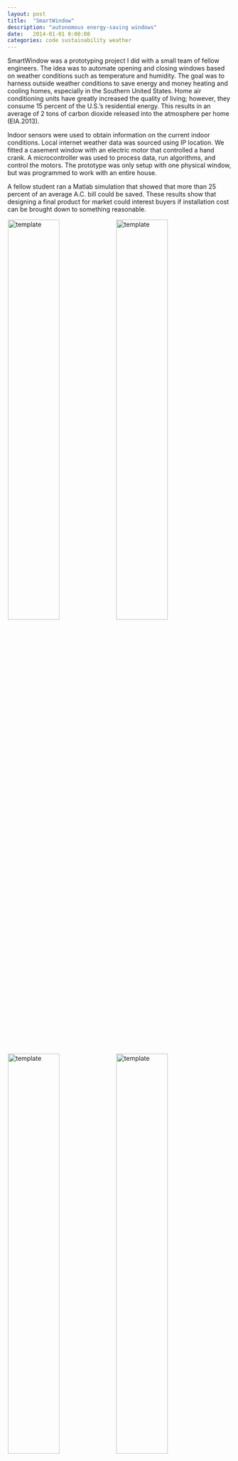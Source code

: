```yaml
---
layout: post
title:  "SmartWindow"
description: "autonomous energy-saving windows"
date:   2014-01-01 0:00:08
categories: code sustainability weather
---
```


SmartWindow was a prototyping project I did with a small team of fellow engineers. The idea was to automate opening and closing windows based on weather conditions such as temperature and humidity. The goal was to harness outside weather conditions to save energy and money heating and cooling homes, especially in the Southern United States. Home air conditioning units have greatly increased the quality of living; however, they consume 15 percent of the U.S.’s residential energy. This results in an average of 2 tons of carbon dioxide released into the atmosphere per home (EIA.2013).


Indoor sensors were used to obtain information on the current indoor conditions. Local internet weather data was sourced using IP location. We fitted a casement window with an electric motor that controlled a hand crank. A microcontroller was used to process data, run algorithms, and control the motors. The prototype was only setup with one physical window, but was programmed to work with an entire house.

A fellow student ran a Matlab simulation that showed that more than 25 percent of an average A.C. bill could be saved. These results show that designing a final product for market could interest buyers if installation cost can be brought down to something reasonable.

<img src="{{site.url}}/assets/smartwindow1.jpg" alt="template" style="width: 48%;float: left;margin: 1px;"/>
<img src="{{site.url}}/assets/smartwindow2.jpg" alt="template" style="width: 48%;float: left;margin: 1px;"/>
<img src="{{site.url}}/assets/smartwindow3.jpg" alt="template" style="width: 48%;float: left;margin: 1px;"/>
<img src="{{site.url}}/assets/smartwindow4.jpg" alt="template" style="width: 48%;float: left;margin: 1px;"/>

